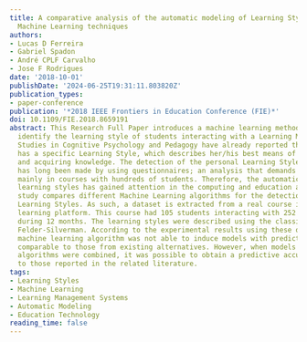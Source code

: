 ```yaml
---
title: A comparative analysis of the automatic modeling of Learning Styles through
  Machine Learning techniques
authors:
- Lucas D Ferreira
- Gabriel Spadon
- André CPLF Carvalho
- Jose F Rodrigues
date: '2018-10-01'
publishDate: '2024-06-25T19:31:11.803820Z'
publication_types:
- paper-conference
publication: '*2018 IEEE Frontiers in Education Conference (FIE)*'
doi: 10.1109/FIE.2018.8659191
abstract: This Research Full Paper introduces a machine learning methodology to automatically
  identify the learning style of students interacting with a Learning Management System.
  Studies in Cognitive Psychology and Pedagogy have already reported that each individual
  has a specific Learning Style, which describes her/his best means of perceiving
  and acquiring knowledge. The detection of the personal Learning Style of each student
  has long been made by using questionnaires; an analysis that demands too much effort,
  mainly in courses with hundreds of students. Therefore, the automatic modeling of
  learning styles has gained attention in the computing and education areas. This
  study compares different Machine Learning algorithms for the detection of students'
  Learning Styles. As such, a dataset is extracted from a real course in the Moodle
  learning platform. This course had 105 students interacting with 252 learning objects
  during 12 months. The learning styles were described using the classic model of
  Felder-Silverman. According to the experimental results using these data, a single
  machine learning algorithm was not able to induce models with predictive accuracy
  comparable to those from existing alternatives. However, when models from different
  algorithms were combined, it was possible to obtain a predictive accuracy superior
  to those reported in the related literature.
tags:
- Learning Styles
- Machine Learning
- Learning Management Systems
- Automatic Modeling
- Education Technology
reading_time: false
---
```

